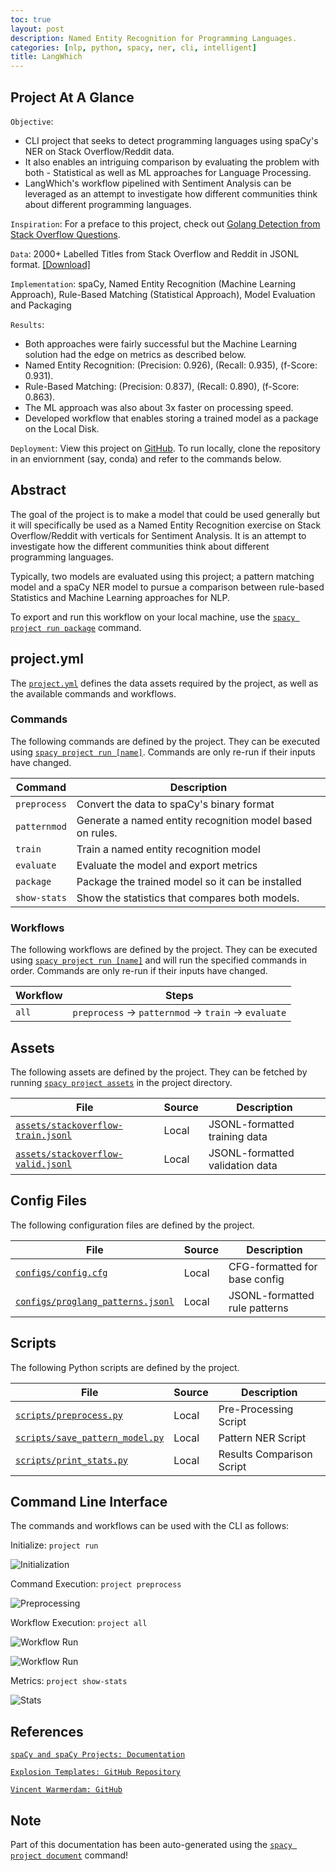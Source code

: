 ```yaml
---
toc: true
layout: post
description: Named Entity Recognition for Programming Languages.
categories: [nlp, python, spacy, ner, cli, intelligent]
title: LangWhich
---
```

## Project At A Glance
`Objective`: 
- CLI project that seeks to detect programming languages using spaCy's NER on Stack Overflow/Reddit data. 
- It also enables an intriguing comparison by evaluating the problem with both - Statistical as well as ML approaches for Language Processing.
- LangWhich's workflow pipelined with Sentiment Analysis can be leveraged as an attempt to investigate how different communities think about different programming languages.

`Inspiration`: For a preface to this project, check out [Golang Detection from Stack Overflow Questions](https://kunal-bhar.github.io/blog/nlp/python/spacy/english/intelligent/2022/03/23/golang-detection.html).

`Data`: 2000+ Labelled Titles from Stack Overflow and Reddit in JSONL format. [[Download]](https://github.com/kunal-bhar/langwhich/tree/main/assets) 

`Implementation`: spaCy, Named Entity Recognition (Machine Learning Approach), Rule-Based Matching (Statistical Approach), Model Evaluation and Packaging

`Results`: 
- Both approaches were fairly successful but the Machine Learning solution had the edge on metrics as described below.
- Named Entity Recognition: (Precision: 0.926), (Recall: 0.935), (f-Score: 0.931).
- Rule-Based Matching: (Precision: 0.837), (Recall: 0.890), (f-Score: 0.863).
- The ML approach was also about 3x faster on processing speed.
- Developed workflow that enables storing a trained model as a package on the Local Disk.

`Deployment`: View this project on [GitHub](https://github.com/kunal-bhar/langwhich). To run locally, clone the repository in an enviornment (say, conda) and refer to the commands below.


## Abstract

The goal of the project is to make a model that could be used generally but it will specifically be used as a Named Entity Recognition exercise on Stack Overflow/Reddit with verticals for Sentiment Analysis. It is an attempt to investigate how the different communities think about different programming languages.

Typically, two models are evaluated using this project; a pattern matching model and a spaCy NER model to pursue a comparison between rule-based Statistics and Machine Learning approaches for NLP.

To export and run this workflow on your local machine, use the [`spacy project run package`](https://spacy.io/api/cli#package) command.


<!-- SPACY PROJECT: AUTO-GENERATED DOCS START (do not remove) -->


## project.yml

The [`project.yml`](project.yml) defines the data assets required by the
project, as well as the available commands and workflows. 

### Commands

The following commands are defined by the project. They
can be executed using [`spacy project run [name]`](https://spacy.io/api/cli#project-run).
Commands are only re-run if their inputs have changed.

| Command | Description |
| --- | --- |
| `preprocess` | Convert the data to spaCy's binary format |
| `patternmod` | Generate a named entity recognition model based on rules. |
| `train` | Train a named entity recognition model |
| `evaluate` | Evaluate the model and export metrics |
| `package` | Package the trained model so it can be installed |
| `show-stats` | Show the statistics that compares both models. |

### Workflows

The following workflows are defined by the project. They
can be executed using [`spacy project run [name]`](https://spacy.io/api/cli#project-run)
and will run the specified commands in order. Commands are only re-run if their
inputs have changed.

| Workflow | Steps |
| --- | --- |
| `all` | `preprocess` &rarr; `patternmod` &rarr; `train` &rarr; `evaluate` |

## Assets

The following assets are defined by the project. They can
be fetched by running [`spacy project assets`](https://spacy.io/api/cli#project-assets)
in the project directory.

| File | Source | Description |
| --- | --- | --- |
| [`assets/stackoverflow-train.jsonl`](assets/stackoverflow-train.jsonl) | Local | JSONL-formatted training data |
| [`assets/stackoverflow-valid.jsonl`](assets/stackoverflow-valid.jsonl) | Local | JSONL-formatted validation data |

## Config Files

The following configuration files are defined by the project. 

| File | Source | Description |
| --- | --- | --- |
| [`configs/config.cfg`](configs/config.cfg) | Local | CFG-formatted for base config |
| [`configs/proglang_patterns.jsonl`](configs/proglang_patterns.jsonl) | Local | JSONL-formatted rule patterns |

## Scripts

The following Python scripts are defined by the project.

| File | Source | Description |
| --- | --- | --- |
| [`scripts/preprocess.py`](scripts/preprocess.py) | Local | Pre-Processing Script |
| [`scripts/save_pattern_model.py`](scripts/save_pattern_model.py) | Local | Pattern NER Script |
| [`scripts/print_stats.py`](scripts/print_stats.py) | Local | Results Comparison Script |

## Command Line Interface

The commands and workflows can be used with the CLI as follows:

Initialize: `project run` 

![Initialization](/images/langwhich/cli-initialize.PNG)

Command Execution: `project preprocess`

![Preprocessing](/images/langwhich/cli-preprocess.PNG)

Workflow Execution: `project all`


![Workflow Run](/images/langwhich/cli-all-1.PNG)

![Workflow Run](/images/langwhich/cli-all-2.PNG)

Metrics: `project show-stats`

![Stats](/images/langwhich/cli-show-stats.PNG)


## References

[`spaCy and spaCy Projects: Documentation`](https://spacy.io/usage/projects)

[`Explosion Templates: GitHub Repository`](https://github.com/explosion/projects)

[`Vincent Warmerdam: GitHub`](https://github.com/koaning)



<!-- SPACY PROJECT: AUTO-GENERATED DOCS END (do not remove) -->
## Note

Part of this documentation has been auto-generated using the [`spacy project document`](https://spacy.io/api/cli#project-document) command!
